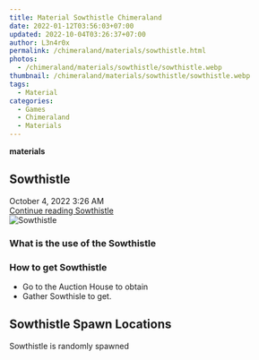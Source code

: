 ```yaml
---
title: Material Sowthistle Chimeraland
date: 2022-01-12T03:56:03+07:00
updated: 2022-10-04T03:26:37+07:00
author: L3n4r0x
permalink: /chimeraland/materials/sowthistle.html
photos:
  - /chimeraland/materials/sowthistle/sowthistle.webp
thumbnail: /chimeraland/materials/sowthistle/sowthistle.webp
tags:
  - Material
categories:
  - Games
  - Chimeraland
  - Materials
---
```


<section id="bootstrap-wrapper">
  <link
    rel="stylesheet"
    href="https://rawcdn.githack.com/dimaslanjaka/Web-Manajemen/bb6505ea081a75a7c845f65fb9d939276931c82f/css/bootstrap-4.5-wrapper.css"
  />
  <div
    class="row g-0 border rounded overflow-hidden flex-md-row mb-4 shadow-sm position-relative bg-light text-dark"
  >
    <div class="col p-4 d-flex flex-column position-static">
      <strong class="d-inline-block mb-2 text-success">materials</strong>
      <h2 class="mb-0">Sowthistle</h2>
      <div class="mb-1 text-muted">October 4, 2022 3:26 AM</div>
      <a
        href="/chimeraland/materials/sowthistle.html"
        class="stretched-link d-none"
        >Continue reading Sowthistle</a
      >
    </div>
    <div class="col-auto d-none d-lg-block">
      <img
        src="/chimeraland/materials/sowthistle/sowthistle.webp"
        alt="Sowthistle"
      />
    </div>
  </div>
  <div class="row bg-light text-dark">
    <div class="col-lg-6 col-12 mb-2">
      <div class="card">
        <div class="card-body">
          <h3 class="card-title">What is the use of the Sowthistle</h3>
          <div class="card-text"><ul></ul></div>
        </div>
      </div>
    </div>
    <div class="col-lg-6 col-12 mb-2">
      <div class="card">
        <div class="card-body">
          <h3 class="card-title">How to get Sowthistle</h3>
          <div class="card-text">
            <ul>
              <li>Go to the Auction House to obtain</li>
              <li>Gather Sowthisle to get.</li>
            </ul>
          </div>
        </div>
      </div>
    </div>
    <div class="col-12 mb-2">
      <h2>Sowthistle Spawn Locations</h2>
      <p>Sowthistle is randomly spawned</p>
    </div>
  </div>
</section>